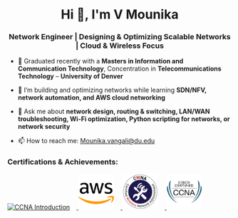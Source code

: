 <h1 align="center">Hi 👋, I'm V Mounika</h1>
<h3 align="center">Network Engineer | Designing & Optimizing Scalable Networks | Cloud & Wireless Focus</h3>

- 🔭 Graduated recently with a **Masters in Information and Communication Technology**, Concentration in **Telecommunications Technology** – **University of Denver**
  
- 🌱 I’m building and optimizing networks while learning **SDN/NFV, network automation, and AWS cloud networking**
  
- 💬 Ask me about **network design, routing & switching, LAN/WAN troubleshooting, Wi-Fi optimization, Python scripting for networks, or network security**
  
- 📫 How to reach me: [Mounika.vangali@du.edu](mailto:Mounika.vangali@du.edu)  

<h3 align="left">Certifications & Achievements:</h3>

<p align="left">

 <p align="left">
  <!-- CCNA Intro -->
  <a href="https://www.credly.com/badges/17c9ef34-26b7-42ea-80ab-0aede28a55f5/linked_in_profile" target="_blank" rel="noreferrer">
    <img src="https://images.credly.com/images/70d71df5-f3dc-4380-9b9d-f22513a70417/CCNAITN__1_.png" 
         alt="CCNA Introduction" width="80" height="80" style="margin-right: 15px;"/>
  </a>

  <!-- AWS -->
  <a href="https://www.credly.com/badges/8cd8ab86-3d6c-47ec-8976-81cf43c8fa99/print" target="_blank" rel="noreferrer">
    <img src="images/aws.png" 
         alt="AWS Academy Graduate – AWS Academy Cloud Foundations" width="80" height="80" style="margin-right: 15px;"/>
  </a>

  <!-- CWNA -->
  <a href="https://certified.certitrek.com/bf997ff0-8d57-48c8-b6c2-d344aa777892#acc.ClBfMOyE" target="_blank" rel="noreferrer">
    <img src="images/cwna_badge.png" 
         alt="CWNA Certification" width="80" height="80" style="margin-right: 15px;"/>
  </a>

  <!-- CCNA Full -->
  <a href="https://www.credly.com/badges/247f5d10-f148-4da9-94a3-3b9cdd4ac446/linked_in_profile" target="_blank" rel="noreferrer">
    <img src="images/ccna.png" 
         alt="CCNA Certification" width="80" height="80"/>
  </a>
</p>
